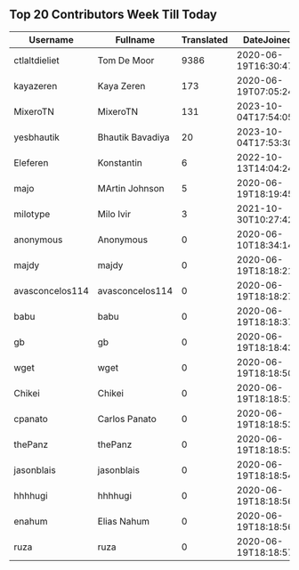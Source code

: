 ## Top 20 Contributors Week Till Today ##
|Username|Fullname|Translated|DateJoined|Language|
|--------|--------|----------|----------|-------|
|ctlaltdieliet|Tom De Moor|9386|2020-06-19T16:30:47Z|nl|
|kayazeren|Kaya Zeren|173|2020-06-19T07:05:24Z|tr|
|MixeroTN|MixeroTN|131|2023-10-04T17:54:05.|pl|
|yesbhautik|Bhautik Bavadiya|20|2023-10-04T17:53:30.|gu|
|Eleferen|Konstantin|6|2022-10-13T14:04:24Z|ru|
|majo|MArtin Johnson|5|2020-06-19T18:19:45Z|sv|
|milotype|Milo Ivir|3|2021-10-30T10:27:42.|hr|
|anonymous|Anonymous|0|2020-06-10T18:34:14.||
|majdy|majdy|0|2020-06-19T18:18:21.||
|avasconcelos114|avasconcelos114|0|2020-06-19T18:18:27Z||
|babu|babu|0|2020-06-19T18:18:37.||
|gb|gb|0|2020-06-19T18:18:43.||
|wget|wget|0|2020-06-19T18:18:50Z|ro|
|Chikei|Chikei|0|2020-06-19T18:18:51Z|zh_Hant|
|cpanato|Carlos Panato|0|2020-06-19T18:18:53Z||
|thePanz|thePanz|0|2020-06-19T18:18:53Z||
|jasonblais|jasonblais|0|2020-06-19T18:18:54Z||
|hhhhugi|hhhhugi|0|2020-06-19T18:18:56.||
|enahum|Elias  Nahum|0|2020-06-19T18:18:56Z|es|
|ruza|ruza|0|2020-06-19T18:18:57.||
